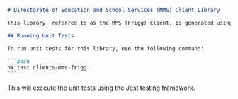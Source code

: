 ````markdown
# Directorate of Education and School Services (MMS) Client Library

This library, referred to as the MMS (Frigg) Client, is generated using the [Nx](https://nx.dev) framework.

## Running Unit Tests

To run unit tests for this library, use the following command:

```bash
nx test clients-mms-frigg
```
````

This will execute the unit tests using the [Jest](https://jestjs.io) testing framework.

```

```
